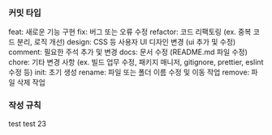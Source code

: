 ### 커밋 타입

feat: 새로운 기능 구현
fix: 버그 또는 오류 수정
refactor: 코드 리팩토링 (ex. 중복 코드 분리, 로직 개선)
design: CSS 등 사용자 UI 디자인 변경 (ui 추가 및 수정)
comment: 필요한 주석 추가 및 변경
docs: 문서 수정 (README.md 파일 수정)
chore: 기타 변경 사항 (ex. 빌드 업무 수정, 패키지 매니저, gitignore, prettier, eslint 수정 등)
init: 초기 생성
rename: 파일 또는 폴더 이름 수정 및 이동 작업
remove: 파일 삭제 작업

### 작성 규칙

test
test 23
